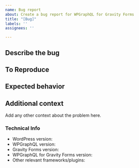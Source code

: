 ```yaml
---
name: Bug report
about: Create a bug report for WPGraphQL for Gravity Forms
title: "[Bug]"
labels: ''
assignees: ''

---
```


<!--
Thank you for taking the time to report a possible bug. Remember, an issue is not the place to ask questions. You can use Slack for that, or start a topic in Github Discussions.
-->

## Describe the bug
<!-- Please write a clear and concise description of the bug. -->


## To Reproduce
<!-- 
Please list the all the steps needed to reproduce the bug. Ideally, this should be in the form of a GraphQL snippet that can be used in GraphiQL IDE.
-->


## Expected behavior
<!--- Please write a clear and concise description of what you expected to happen. -->


## Additional context
Add any other context about the problem here.


### Technical Info
* WordPress version:
* WPGraphQL version:
* Gravity Forms version:
* WPGraphQL for Gravity Forms version:
* Other relevant frameworks/plugins: <!-- E.g. Next.js@^10.0.0, gatsby-source-wordpress@^4.0.0 -->
